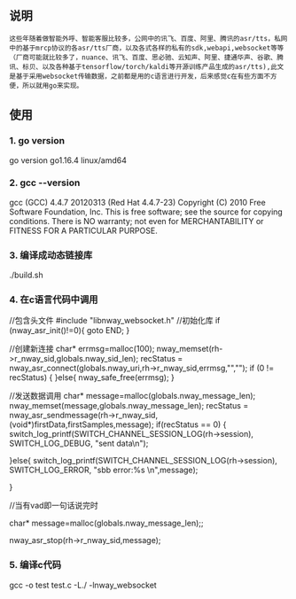 ## 说明   
    这些年随着做智能外呼、智能客服比较多，公网中的讯飞、百度、阿里、腾讯的asr/tts，私网中的基于mrcp协议的各asr/tts厂商，以及各式各样的私有的sdk,webapi,websocket等等（厂商可能就比较多了，nuance、讯飞、百度、思必驰、云知声、阿里、捷通华声、谷歌、腾讯、标贝、以及各种基于tensorflow/torch/kaldi等开源训练产品生成的asr/tts),此文是基于采用websocket传输数据，之前都是用的c语言进行开发，后来感觉c在有些方面不方便，所以就用go来实现。
## 使用
    
### 1. go version

go version go1.16.4 linux/amd64

### 2. gcc --version

gcc (GCC) 4.4.7 20120313 (Red Hat 4.4.7-23) Copyright (C) 2010 Free Software Foundation, Inc. This is free software; see the source for copying conditions. There is NO warranty; not even for MERCHANTABILITY or FITNESS FOR A PARTICULAR PURPOSE.

### 3. 编译成动态链接库

./build.sh

### 4. 在c语言代码中调用

//包含头文件 
#include "libnway_websocket.h"
//初始化库
if (nway_asr_init()!=0){
   goto END;
}

//创建新连接
char* errmsg=malloc(100);
nway_memset(rh->r_nway_sid,globals.nway_sid_len);
recStatus = nway_asr_connect(globals.nway_uri,rh->r_nway_sid,errmsg,"","");
if (0 != recStatus)
{ 
}else{
  nway_safe_free(errmsg);
}

 //发送数据调用
char* message=malloc(globals.nway_message_len);
nway_memset(message,globals.nway_message_len);
recStatus = nway_asr_sendmessage(rh->r_nway_sid,(void*)firstData,firstSamples,message);
if(recStatus == 0)
{
	switch_log_printf(SWITCH_CHANNEL_SESSION_LOG(rh->session), SWITCH_LOG_DEBUG, "sent data\n");

}else{
	switch_log_printf(SWITCH_CHANNEL_SESSION_LOG(rh->session), SWITCH_LOG_ERROR, "sbb error:%s \n",message);

}

//当有vad即一句话说完时

char* message=malloc(globals.nway_message_len);;

nway_asr_stop(rh->r_nway_sid,message);
        
### 5. 编译c代码

gcc -o test test.c -L./ -lnway_websocket
